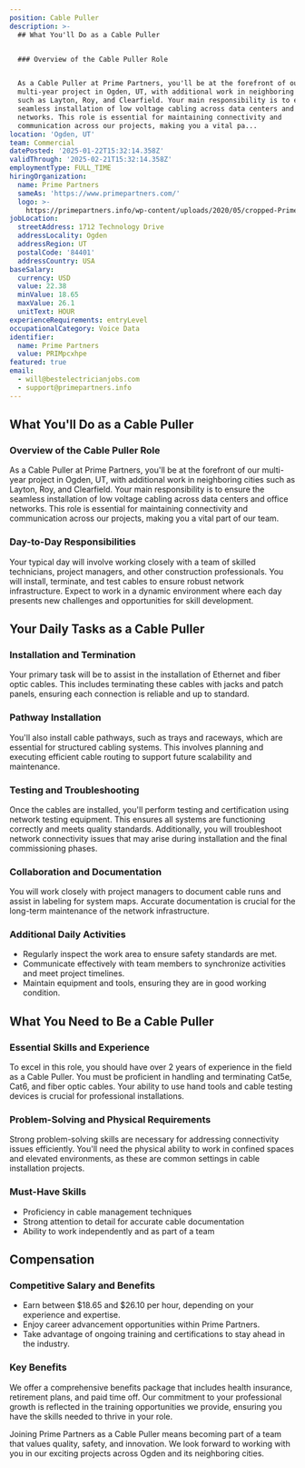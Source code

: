```yaml
---
position: Cable Puller
description: >-
  ## What You'll Do as a Cable Puller


  ### Overview of the Cable Puller Role


  As a Cable Puller at Prime Partners, you'll be at the forefront of our
  multi-year project in Ogden, UT, with additional work in neighboring cities
  such as Layton, Roy, and Clearfield. Your main responsibility is to ensure the
  seamless installation of low voltage cabling across data centers and office
  networks. This role is essential for maintaining connectivity and
  communication across our projects, making you a vital pa...
location: 'Ogden, UT'
team: Commercial
datePosted: '2025-01-22T15:32:14.358Z'
validThrough: '2025-02-21T15:32:14.358Z'
employmentType: FULL_TIME
hiringOrganization:
  name: Prime Partners
  sameAs: 'https://www.primepartners.com/'
  logo: >-
    https://primepartners.info/wp-content/uploads/2020/05/cropped-Prime-Partners-Logo-NO-BG-1.png
jobLocation:
  streetAddress: 1712 Technology Drive
  addressLocality: Ogden
  addressRegion: UT
  postalCode: '84401'
  addressCountry: USA
baseSalary:
  currency: USD
  value: 22.38
  minValue: 18.65
  maxValue: 26.1
  unitText: HOUR
experienceRequirements: entryLevel
occupationalCategory: Voice Data
identifier:
  name: Prime Partners
  value: PRIMpcxhpe
featured: true
email:
  - will@bestelectricianjobs.com
  - support@primepartners.info
---
```




## What You'll Do as a Cable Puller

### Overview of the Cable Puller Role

As a Cable Puller at Prime Partners, you'll be at the forefront of our multi-year project in Ogden, UT, with additional work in neighboring cities such as Layton, Roy, and Clearfield. Your main responsibility is to ensure the seamless installation of low voltage cabling across data centers and office networks. This role is essential for maintaining connectivity and communication across our projects, making you a vital part of our team.

### Day-to-Day Responsibilities

Your typical day will involve working closely with a team of skilled technicians, project managers, and other construction professionals. You will install, terminate, and test cables to ensure robust network infrastructure. Expect to work in a dynamic environment where each day presents new challenges and opportunities for skill development.

## Your Daily Tasks as a Cable Puller

### Installation and Termination

Your primary task will be to assist in the installation of Ethernet and fiber optic cables. This includes terminating these cables with jacks and patch panels, ensuring each connection is reliable and up to standard.

### Pathway Installation

You'll also install cable pathways, such as trays and raceways, which are essential for structured cabling systems. This involves planning and executing efficient cable routing to support future scalability and maintenance.

### Testing and Troubleshooting

Once the cables are installed, you'll perform testing and certification using network testing equipment. This ensures all systems are functioning correctly and meets quality standards. Additionally, you will troubleshoot network connectivity issues that may arise during installation and the final commissioning phases.

### Collaboration and Documentation

You will work closely with project managers to document cable runs and assist in labeling for system maps. Accurate documentation is crucial for the long-term maintenance of the network infrastructure.

### Additional Daily Activities

- Regularly inspect the work area to ensure safety standards are met.
- Communicate effectively with team members to synchronize activities and meet project timelines.
- Maintain equipment and tools, ensuring they are in good working condition.

## What You Need to Be a Cable Puller

### Essential Skills and Experience

To excel in this role, you should have over 2 years of experience in the field as a Cable Puller. You must be proficient in handling and terminating Cat5e, Cat6, and fiber optic cables. Your ability to use hand tools and cable testing devices is crucial for professional installations.

### Problem-Solving and Physical Requirements

Strong problem-solving skills are necessary for addressing connectivity issues efficiently. You'll need the physical ability to work in confined spaces and elevated environments, as these are common settings in cable installation projects.

### Must-Have Skills

- Proficiency in cable management techniques
- Strong attention to detail for accurate cable documentation
- Ability to work independently and as part of a team

## Compensation

### Competitive Salary and Benefits

- Earn between $18.65 and $26.10 per hour, depending on your experience and expertise.
- Enjoy career advancement opportunities within Prime Partners.
- Take advantage of ongoing training and certifications to stay ahead in the industry.

### Key Benefits

We offer a comprehensive benefits package that includes health insurance, retirement plans, and paid time off. Our commitment to your professional growth is reflected in the training opportunities we provide, ensuring you have the skills needed to thrive in your role.

Joining Prime Partners as a Cable Puller means becoming part of a team that values quality, safety, and innovation. We look forward to working with you in our exciting projects across Ogden and its neighboring cities.